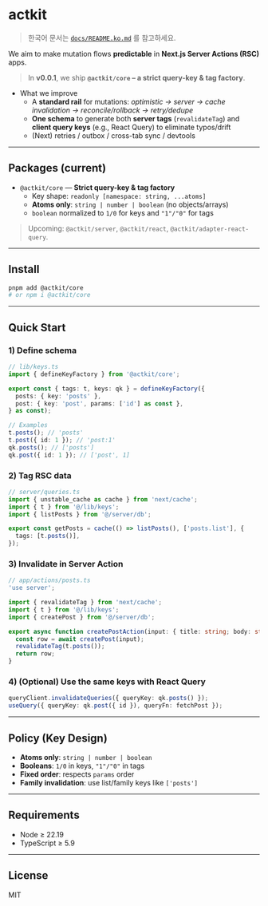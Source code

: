 # actkit

> 한국어 문서는 [`docs/README.ko.md`](docs/README.ko.md) 를 참고하세요.

We aim to make mutation flows **predictable** in **Next.js Server Actions (RSC)** apps.

> In **v0.0.1**, we ship **`@actkit/core` – a strict query-key & tag factory**.

- What we improve
  - A **standard rail** for mutations: _optimistic → server → cache invalidation → reconcile/rollback → retry/dedupe_
  - **One schema** to generate both **server tags** (`revalidateTag`) and **client query keys** (e.g., React Query) to eliminate typos/drift
  - (Next) retries / outbox / cross-tab sync / devtools

---

## Packages (current)

- `@actkit/core` — **Strict query-key & tag factory**
  - Key shape: `readonly [namespace: string, ...atoms]`
  - **Atoms only**: `string | number | boolean` (no objects/arrays)
  - `boolean` normalized to `1/0` for keys and `"1"/"0"` for tags

> Upcoming: `@actkit/server`, `@actkit/react`, `@actkit/adapter-react-query`.

---

## Install

```bash
pnpm add @actkit/core
# or npm i @actkit/core
```

---

## Quick Start

### 1) Define schema

```ts
// lib/keys.ts
import { defineKeyFactory } from '@actkit/core';

export const { tags: t, keys: qk } = defineKeyFactory({
  posts: { key: 'posts' },
  post: { key: 'post', params: ['id'] as const },
} as const);

// Examples
t.posts(); // 'posts'
t.post({ id: 1 }); // 'post:1'
qk.posts(); // ['posts']
qk.post({ id: 1 }); // ['post', 1]
```

### 2) Tag RSC data

```ts
// server/queries.ts
import { unstable_cache as cache } from 'next/cache';
import { t } from '@/lib/keys';
import { listPosts } from '@/server/db';

export const getPosts = cache(() => listPosts(), ['posts.list'], {
  tags: [t.posts()],
});
```

### 3) Invalidate in Server Action

```ts
// app/actions/posts.ts
'use server';

import { revalidateTag } from 'next/cache';
import { t } from '@/lib/keys';
import { createPost } from '@/server/db';

export async function createPostAction(input: { title: string; body: string }) {
  const row = await createPost(input);
  revalidateTag(t.posts());
  return row;
}
```

### 4) (Optional) Use the same keys with React Query

```ts
queryClient.invalidateQueries({ queryKey: qk.posts() });
useQuery({ queryKey: qk.post({ id }), queryFn: fetchPost });
```

---

## Policy (Key Design)

- **Atoms only**: `string | number | boolean`
- **Booleans**: `1/0` in keys, `"1"/"0"` in tags
- **Fixed order**: respects `params` order
- **Family invalidation**: use list/family keys like `['posts']`

---

## Requirements

- Node ≥ 22.19
- TypeScript ≥ 5.9

---

## License

MIT
